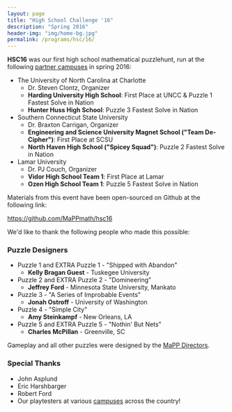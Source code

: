 ```yaml
---
layout: page
title: "High School Challenge '16"
description: "Spring 2016"
header-img: "img/home-bg.jpg"
permalink: /programs/hsc/16/
---
```


**HSC16** was our first high school mathematical puzzlehunt, run at
the following [partner campuses](/campuses/) in spring 2016:

* The University of North Carolina at Charlotte
    * Dr. Steven Clontz, Organizer
    * **Harding University High School**:
      First Place at UNCC & Puzzle 1 Fastest Solve in Nation
    * **Hunter Huss High School**:
      Puzzle 3 Fastest Solve in Nation
* Southern Connecticut State University
    * Dr. Braxton Carrigan, Organizer
    * **Engineering and Science University Magnet School ("Team De-Cipher")**:
      First Place at SCSU
    * **North Haven High School ("Spicey Squad")**:
      Puzzle 2 Fastest Solve in Nation
* Lamar University
    * Dr. PJ Couch, Organizer
    * **Vidor High School Team 1**:
      First Place at Lamar
    * **Ozen High School Team 1**:
      Puzzle 5 Fastest Solve in Nation

Materials from this event have been open-sourced on Github at the following
link:

<https://github.com/MaPPmath/hsc16>

We'd like to thank the following people who made this possible:

### Puzzle Designers

* Puzzle 1 and EXTRA Puzzle 1 - "Shipped with Abandon"
    * **Kelly Bragan Guest** - Tuskegee University
* Puzzle 2 and EXTRA Puzzle 2 - "Domineering"
    * **Jeffrey Ford** - Minnesota State University, Mankato
* Puzzle 3 - "A Series of Improbable Events"
    * **Jonah Ostroff** - University of Washington
* Puzzle 4 - "Simple City"
    * **Amy Steinkampf** - New Orleans, LA
* Puzzle 5 and EXTRA Puzzle 5 - "Nothin' But Nets"
    * **Charles McPillan** - Greenville, SC

Gameplay and all other puzzles were designed by the
[MaPP Directors](/about/people/).

### Special Thanks

* John Asplund
* Eric Harshbarger
* Robert Ford
* Our playtesters at various [campuses](/campuses/) across the country!
